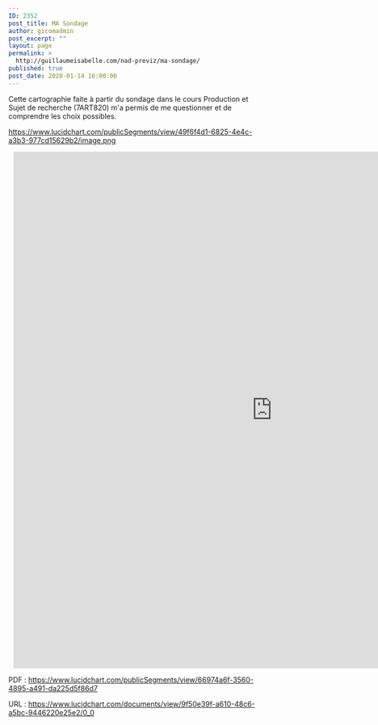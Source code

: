 ```yaml
---
ID: 2352
post_title: MA Sondage
author: gicomadmin
post_excerpt: ""
layout: page
permalink: >
  http://guillaumeisabelle.com/nad-previz/ma-sondage/
published: true
post_date: 2020-01-14 16:00:06
---
```

<!-- wp:paragraph -->

Cette cartographie faite à partir du sondage dans le cours Production et Sujet de recherche (7ART820) m'a permis de me questionner et de comprendre les choix possibles.

<!-- /wp:paragraph -->

<!-- wp:paragraph -->

<https://www.lucidchart.com/publicSegments/view/49f6f4d1-6825-4e4c-a3b3-977cd15629b2/image.png>

<!-- /wp:paragraph -->

<!-- wp:html -->

<div style="width: 1024px; height: 1024px; margin: 10px; position: relative;">
  <iframe allowfullscreen frameborder="0" style="width:1024px; height:1024px" src="https://www.lucidchart.com/documents/embeddedchart/9f50e39f-a610-48c6-a5bc-9446220e25e2" id="MTyoLGd8_Jzq"></iframe>
</div>

<!-- /wp:html -->

<!-- wp:paragraph -->

PDF : <https://www.lucidchart.com/publicSegments/view/66974a6f-3560-4895-a491-da225d5f86d7>

<!-- /wp:paragraph -->

<!-- wp:paragraph -->

URL : <https://www.lucidchart.com/documents/view/9f50e39f-a610-48c6-a5bc-9446220e25e2/0_0>

<!-- /wp:paragraph -->